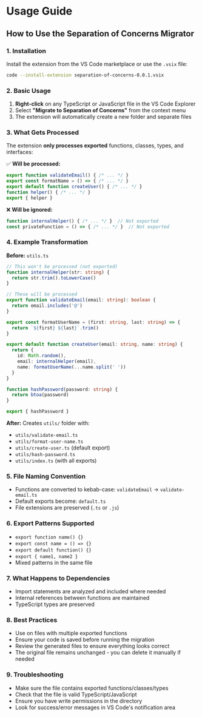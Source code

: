 # Usage Guide

## How to Use the Separation of Concerns Migrator

### 1. Installation
Install the extension from the VS Code marketplace or use the `.vsix` file:
```bash
code --install-extension separation-of-concerns-0.0.1.vsix
```

### 2. Basic Usage
1. **Right-click** on any TypeScript or JavaScript file in the VS Code Explorer
2. Select **"Migrate to Separation of Concerns"** from the context menu
3. The extension will automatically create a new folder and separate files

### 3. What Gets Processed
The extension **only processes exported** functions, classes, types, and interfaces:

✅ **Will be processed:**
```typescript
export function validateEmail() { /* ... */ }
export const formatName = () => { /* ... */ }
export default function createUser() { /* ... */ }
function helper() { /* ... */ }
export { helper }
```

❌ **Will be ignored:**
```typescript
function internalHelper() { /* ... */ }  // Not exported
const privateFunction = () => { /* ... */ }  // Not exported
```

### 4. Example Transformation

**Before:** `utils.ts`
```typescript
// This won't be processed (not exported)
function internalHelper(str: string) {
  return str.trim().toLowerCase()
}

// These will be processed
export function validateEmail(email: string): boolean {
  return email.includes('@')
}

export const formatUserName = (first: string, last: string) => {
  return `${first} ${last}`.trim()
}

export default function createUser(email: string, name: string) {
  return {
    id: Math.random(),
    email: internalHelper(email),
    name: formatUserName(...name.split(' '))
  }
}

function hashPassword(password: string) {
  return btoa(password)
}

export { hashPassword }
```

**After:** Creates `utils/` folder with:
- `utils/validate-email.ts`
- `utils/format-user-name.ts` 
- `utils/create-user.ts` (default export)
- `utils/hash-password.ts`
- `utils/index.ts` (with all exports)

### 5. File Naming Convention
- Functions are converted to kebab-case: `validateEmail` → `validate-email.ts`
- Default exports become: `default.ts`
- File extensions are preserved (`.ts` or `.js`)

### 6. Export Patterns Supported
- `export function name() {}`
- `export const name = () => {}`
- `export default function() {}`
- `export { name1, name2 }`
- Mixed patterns in the same file

### 7. What Happens to Dependencies
- Import statements are analyzed and included where needed
- Internal references between functions are maintained
- TypeScript types are preserved

### 8. Best Practices
- Use on files with multiple exported functions
- Ensure your code is saved before running the migration
- Review the generated files to ensure everything looks correct
- The original file remains unchanged - you can delete it manually if needed

### 9. Troubleshooting
- Make sure the file contains exported functions/classes/types
- Check that the file is valid TypeScript/JavaScript
- Ensure you have write permissions in the directory
- Look for success/error messages in VS Code's notification area
